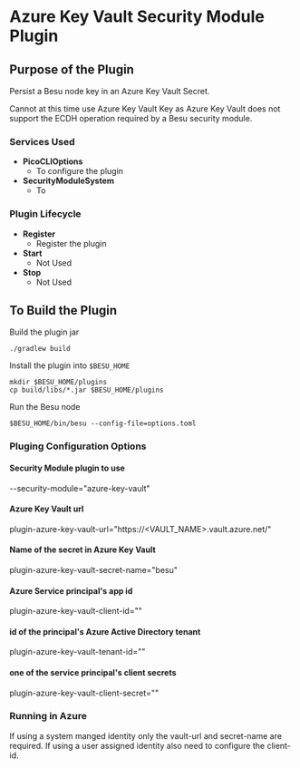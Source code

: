 # Azure Key Vault Security Module Plugin

## Purpose of the Plugin
Persist a Besu node key in an Azure Key Vault Secret.  

Cannot at this time use Azure Key Vault Key as Azure Key Vault does not support the 
ECDH operation required by a Besu security module.

### Services Used
- **PicoCLIOptions** 
  * To configure the plugin
- **SecurityModuleSystem** 
  * To 


### Plugin Lifecycle
- **Register** 
  * Register the plugin
- **Start** 
  * Not Used
- **Stop** 
  * Not Used


## To Build the Plugin

Build the plugin jar
```
./gradlew build
```

Install the plugin into `$BESU_HOME`

```
mkdir $BESU_HOME/plugins
cp build/libs/*.jar $BESU_HOME/plugins
```

Run the Besu node 
```
$BESU_HOME/bin/besu --config-file=options.toml
```

### Pluging Configuration Options

#### Security Module plugin to use
--security-module="azure-key-vault"

#### Azure Key Vault url
plugin-azure-key-vault-url="https://<VAULT_NAME>.vault.azure.net/"

#### Name of the secret in Azure Key Vault
plugin-azure-key-vault-secret-name="besu"

#### Azure Service principal's app id
plugin-azure-key-vault-client-id=""

#### id of the principal's Azure Active Directory tenant
plugin-azure-key-vault-tenant-id=""

#### one of the service principal's client secrets
plugin-azure-key-vault-client-secret=""

### Running in Azure

If using a system manged identity only the vault-url and secret-name are required.
If using a user assigned identity also need to configure the client-id.



